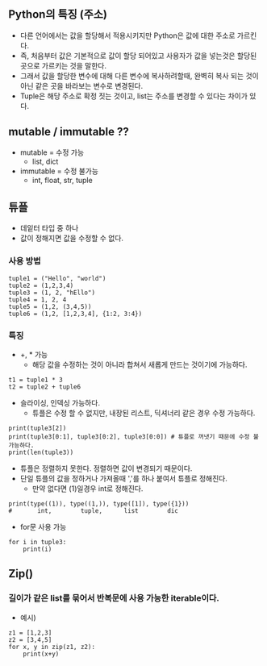 ## Python의 특징 (주소)
 - 다른 언어에서는 값을 할당해서 적용시키지만 Python은 값에 대한 주소로 가르킨다.
 - 즉, 처음부터 값은 기본적으로 값이 할당 되어있고 사용자가 값을 넣는것은 할당된 곳으로 가르키는 것을 말한다.
 - 그래서 값을 할당한 변수에 대해 다른 변수에 복사하려할때, 완벽히 복사 되는 것이 아닌 같은 곳을 바라보는 변수로 변경된다.
 - Tuple은 해당 주소로 확정 짓는 것이고, list는 주소를 변경할 수 있다는 차이가 있다.

## mutable / immutable ??
- mutable = 수정 가능
  - list, dict
- immutable = 수정 불가능
  - int, float, str, tuple

## 튜플
- 데잍터 타입 중 하나
- 값이 정해지면 값을 수정할 수 없다.
### 사용 방법
```
tuple1 = ("Hello", "world")
tuple2 = (1,2,3,4)
tuple3 = (1, 2, "hEllo")
tuple4 = 1, 2, 4
tuple5 = (1,2, (3,4,5))
tuple6 = (1,2, [1,2,3,4], {1:2, 3:4})
```


### 특징
 -  +, * 가능
    - 해당 값을 수정하는 것이 아니라 합쳐서 새롭게 만드는 것이기에 가능하다.
 ```
t1 = tuple1 * 3
t2 = tuple2 + tuple6
 ```
 - 슬라이싱, 인덱싱 가능하다.
   - 튜플은 수정 할 수 없지만, 내장된 리스트, 딕셔너리 같은 경우 수정 가능하다.
```
print(tuple3[2])
print(tuple3[0:1], tuple3[0:2], tuple3[0:0]) # 튜플로 꺼냇기 때문에 수정 불가능하다.
print(len(tuple3))
 ```
 - 튜플은 정렬하지 못한다. 정렬하면 값이 변경되기 때문이다.
 - 단일 튜플의 값을 정하거나 가져올때 ','를 하나 붙여서 튜플로 정해진다.
   - 만약 없다면 (1)일경우 int로 정해진다.
```
print(type((1)), type((1,)), type([1]), type({1}))
#       int,        tuple,      list        dic
```
 - for문 사용 가능
```
for i in tuple3:
    print(i)
```
## Zip()
### 길이가 같은 list를 묶어서 반복문에 사용 가능한 iterable이다.
 - 예시)
```
z1 = [1,2,3]
z2 = [3,4,5]
for x, y in zip(z1, z2):
    print(x+y)
```




